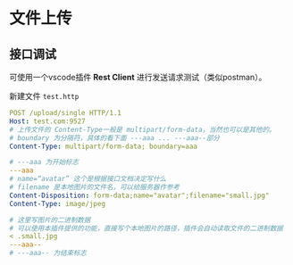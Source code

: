 # 文件上传

## 接口调试

可使用一个vscode插件 **Rest Client** 进行发送请求测试（类似postman）。

新建文件 `test.http`

```yaml
POST /upload/single HTTP/1.1
Host: test.com:9527
# 上传文件的 Content-Type一般是 multipart/form-data，当然也可以是其他的。
# boundary 为分隔符，具体的看下面 ---aaa ... ---aaa--部分
Content-Type: multipart/form-data; boundary=aaa

# ---aaa 为开始标志
---aaa
# name=“avatar” 这个是根据接口文档决定写什么
# filename 是本地图片的文件名，可以给服务器作参考
Content-Disposition: form-data;name="avatar";filename="small.jpg"
Content-Type: image/jpeg

# 这里写图片的二进制数据
# 可以使用本插件提供的功能，直接写个本地图片的路径，插件会自动读取文件的二进制数据
< .small.jpg
---aaa--
# ---aaa-- 为结束标志
```
